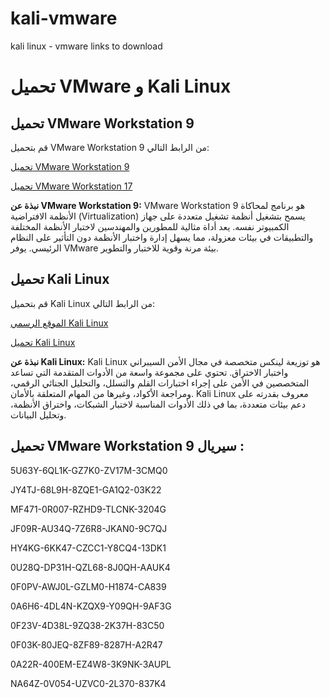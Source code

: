 # kali-vmware
kali linux - vmware links to download
# تحميل VMware و Kali Linux

## تحميل VMware Workstation 9
قم بتحميل VMware Workstation 9 من الرابط التالي:

[تحميل VMware Workstation 9](https://www.youwindowsworld.com/en/downloads/virtualization/vmware/vmware-workstation-9)

[تحميل VMware Workstation 17](https://www.techspot.com/downloads/1969-vmware-player.html)

**نبذة عن VMware Workstation 9:**
VMware Workstation 9 هو برنامج لمحاكاة الأنظمة الافتراضية (Virtualization) يسمح بتشغيل أنظمة تشغيل متعددة على جهاز الكمبيوتر نفسه. يعد أداة مثالية للمطورين والمهندسين لاختبار الأنظمة المختلفة والتطبيقات في بيئات معزولة، مما يسهل إدارة واختبار الأنظمة دون التأثير على النظام الرئيسي. يوفر VMware بيئة مرنة وقوية للاختبار والتطوير.

## تحميل Kali Linux
قم بتحميل Kali Linux من الرابط التالي:

[الموقع الرسمي Kali Linux](https://www.kali.org/)

[تحميل Kali Linux](https://www.kali.org/get-kali/#kali-virtual-machines/)

**نبذة عن Kali Linux:**
Kali Linux هو توزيعة لينكس متخصصة في مجال الأمن السيبراني واختبار الاختراق. تحتوي على مجموعة واسعة من الأدوات المتقدمة التي تساعد المتخصصين في الأمن على إجراء اختبارات القلم والتسلل، والتحليل الجنائي الرقمي، ومراجعة الأكواد، وغيرها من المهام المتعلقة بالأمان. Kali Linux معروف بقدرته على دعم بيئات متعددة، بما في ذلك الأدوات المناسبة لاختبار الشبكات، واختراق الأنظمة، وتحليل البيانات.



## تحميل VMware Workstation 9 سيريال :

5U63Y-6QL1K-GZ7K0-ZV17M-3CMQ0

JY4TJ-68L9H-8ZQE1-GA1Q2-03K22

MF471-0R007-RZHD9-TLCNK-3204G

JF09R-AU34Q-7Z6R8-JKAN0-9C7QJ

HY4KG-6KK47-CZCC1-Y8CQ4-13DK1

0U28Q-DP31H-QZL68-8J0QH-AAUK4

0F0PV-AWJ0L-GZLM0-H1874-CA839

0A6H6-4DL4N-KZQX9-Y09QH-9AF3G

0F23V-4D38L-9ZQ38-2K37H-83C50

0F03K-80JEQ-8ZF89-8287H-A2R47

0A22R-400EM-EZ4W8-3K9NK-3AUPL

NA64Z-0V054-UZVC0-2L370-837K4
